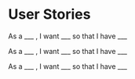 # **User Stories**

As a ___ , I want ___ so that I have ___

As a ___ , I want ___ so that I have ___

As a ___ , I want ___ so that I have ___
